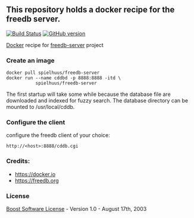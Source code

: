 ## This repository holds a docker recipe for the freedb server.


[![Build Status](https://travis-ci.org/spielhuus/docker-freedb-server.svg?branch=master)](https://travis-ci.org/spielhuus/docker-freedb-server)
[![GitHub version](https://badge.fury.io/gh/spielhuus%2Ffreedb-server.svg)](https://hub.docker.com/r/spielhuus/freedb-server)

[Docker](https://docker.io/) recipe for [freedb-server](http://www.freedb.org/en/download__server_software.4.html) project

### Create an image 

```
docker pull spielhuus/freedb-server
docker run --name cddbd -p 8888:8888 -itd \
           spielhuus/freedb-server
```

The first startup will take some while because the database file are downloaded and indexed for fuzzy search. 
The database directory can be mounted to /usr/local/cddb.

### Configure the client

configure the freedb client of your choice:

```
http://<host>:8888/cddb.cgi
```


### Credits:

* https://docker.io
* https://freedb.org

### License 

[Boost Software License](http://www.boost.org/LICENSE_1_0.txt) - Version 1.0 - August 17th, 2003

